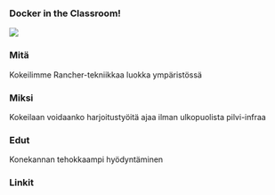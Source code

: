 ### Docker in the Classroom!


![](https://i.ytimg.com/vi/V9AbeALNVkk/hqdefault.jpg?custom=true&w=168&h=94&stc=true&jpg444=true&jpgq=90&sp=68&sigh=7jpShePcD35q99YMe788u-WNfMA)

[](https://www.youtube.com/watch?v=SRwrg0db_zY)


### Mitä 

Kokeilimme Rancher-tekniikkaa luokka ympäristössä

### Miksi

Kokeilaan voidaanko harjoitustyöitä ajaa ilman ulkopuolista pilvi-infraa


### Edut

Konekannan tehokkaampi hyödyntäminen



### Linkit


